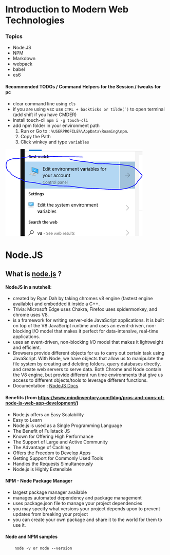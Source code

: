 # Introduction to Modern Web Technologies

### Topics
- Node.JS
- NPM
- Markdown
- webpack
- babel
- es6


#### Recommended TODOs / Command Helpers for the Session / tweaks for pc
* clear command line using ``` cls ```
* if you are using vsc use ``` CTRL + backticks or tilde(`) ``` to open terminal (add shift if you have CMDER)
* install touch-cli ``` npm i -g touch-cli ```
* add npm folder in your environment path 
    1. Run or Go to : ``` %USERPROFILE%\AppData\Roaming\npm ```.
    2. Copy the Path
    3. Click winkey and type `variables`

![Edit Variables](capture_editvariables.PNG)


# Node.JS

## What is [node.js](https://nodejs.org/en/) ?


#### NodeJS in a nutshell: 
* created by Ryan Dah by taking chromes v8 engine (fastest engine available) and embedded it inside a C++.
* Trivia: Microsoft Edge uses Chakra, Firefox uses spidermonkey, and chrome uses V8.
* is a framework for writing server-side JavaScript applications. It is built on top of the V8 JavaScript runtime and uses an event-driven, non-blocking I/O model that makes it perfect for data-intensive, real-time applications.
* uses an event-driven, non-blocking I/O model that makes it lightweight and efficient.
* Browsers provide different objects for us to carry out certain task using JavaScript. With Node, we have objects that allow us to manipulate the file system by creating and deleting folders, query databases directly, and create web servers to serve data. Both Chrome and Node contain the V8 engine, but provide different run time environments that give us access to different objects/tools to leverage different functions.
* Documentation : [NodeJS Docs](https://nodejs.org/en/docs/)

#### Benefits (from https://www.mindinventory.com/blog/pros-and-cons-of-node-js-web-app-development/)
* Node.js offers an Easy Scalability
* Easy to Learn
* Node.js is used as a Single Programming Language
* The Benefit of Fullstack JS
* Known for Offering High Performance
* The Support of Large and Active Community
* The Advantage of Caching
* Offers the Freedom to Develop Apps
* Getting Support for Commonly Used Tools
* Handles the Requests Simultaneously
* Node.js is Highly Extensible

#### NPM  - Node Package Manager
* largest package manager available
* manages automated dependency and package management
* uses package.json file to manage your  project dependencies
* you may specify what versions your project depends upon to prevent updates from breaking your project
* you can create your own package and share it to the world for them to use it.

#### Node and NPM samples

```node
    node -v or node --version
```
